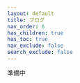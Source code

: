 ```yaml
---
layout: default
title: ブログ
nav_order: 6
has_children: true
has_toc: true
nav_exclude: false
search_exclude: false
---
```


準備中
